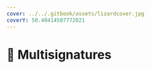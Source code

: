 ```yaml
---
cover: ../../.gitbook/assets/lizardcover.jpg
coverY: 50.40414507772021
---
```


# 🔏 Multisignatures

